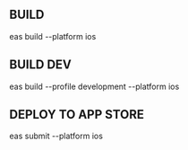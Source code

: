 ## BUILD

eas build --platform ios

## BUILD DEV

eas build --profile development --platform ios

## DEPLOY TO APP STORE

eas submit --platform ios
